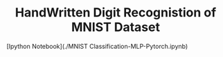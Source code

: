 <h1 align="center"> HandWritten Digit Recognistion of MNIST Dataset </h1>

[Ipython Notebook](./MNIST Classification-MLP-Pytorch.ipynb)

